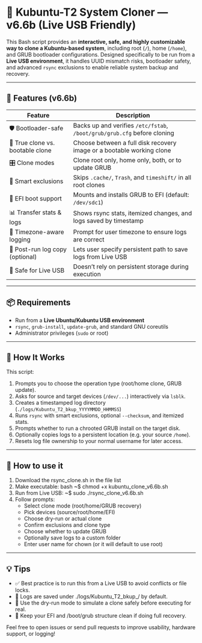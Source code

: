 # 🐧 Kubuntu-T2 System Cloner — v6.6b (Live USB Friendly)

This Bash script provides an **interactive, safe, and highly customizable way to clone a Kubuntu-based system**, including root (`/`), home (`/home`), and GRUB bootloader configurations. Designed specifically to be run from a **Live USB environment**, it handles UUID mismatch risks, bootloader safety, and advanced `rsync` exclusions to enable reliable system backup and recovery.

---

## 🚀 Features (v6.6b)

| Feature                               | Description                                                                 |
|---------------------------------------|-----------------------------------------------------------------------------|
| 🛡️ Bootloader-safe                    | Backs up and verifies `/etc/fstab`, `/boot/grub/grub.cfg` before cloning    |
| 🔁 True clone vs. bootable clone      | Choose between a full disk recovery image or a bootable working clone       |
| 🎛️ Clone modes                        | Clone root only, home only, both, or to update GRUB                       |
| 🚫 Smart exclusions                   | Skips `.cache/`, `Trash`, and `timeshift/` in all root clones               |
| 💾 EFI boot support                   | Mounts and installs GRUB to EFI (default: `/dev/sdc1`)                      |
| 📊 Transfer stats & logs              | Shows rsync stats, itemized changes, and logs saved by timestamp            | 
| 🧭 Timezone-aware logging             | Prompt for user timezone to ensure logs are correct                         |
| 🧰 Post-run log copy (optional)       | Lets user specify persistent path to save logs from Live USB                |
| 🔐 Safe for Live USB                  | Doesn’t rely on persistent storage during execution                         |

---

## 📦 Requirements

- Run from a **Live Ubuntu/Kubuntu USB environment**
- `rsync`, `grub-install`, `update-grub`, and standard GNU coreutils
- Administrator privileges (`sudo` or root)

---

## 🧠 How It Works

This script:
1. Prompts you to choose the operation type (root/home clone, GRUB update).
2. Asks for source and target devices (`/dev/...`) interactively via `lsblk`.
3. Creates a timestamped log directory (`./logs/Kubuntu_T2_bkup_YYYYMMDD_HHMMSS`)
4. Runs `rsync` with smart exclusions, optional `--checksum`, and itemized stats.
5. Prompts whether to run a chrooted GRUB install on the target disk.
6. Optionally copies logs to a persistent location (e.g. your source `/home`).
7. Resets log file ownership to your normal username for later access.

---

## 🔧 How to use it 

1. Download the rsync_clone.sh in the file list
2. Make executable: bash ~$ chmod +x kubuntu_clone_v6.6b.sh
3. Run from Live USB: ~$ sudo ./rsync_clone_v6.6b.sh
4. Follow prompts:
    - Select clone mode (root/home/GRUB recovery)
    - Pick devices (source/root/home/EFI)
    - Choose dry-run or actual clone
    - Confirm exclusions and clone type
    - Choose whether to update GRUB
    - Optionally save logs to a custom folder
    - Enter user name for chown (or it will default to use root)

---

## 💡 Tips

- ✅ Best practice is to run this from a Live USB to avoid conflicts or file locks.
- 📁 Logs are saved under ./logs/Kubuntu_T2_bkup_<timestamp>/ by default.
- 🧪 Use the dry-run mode to simulate a clone safely before executing for real.
- 🧯 Keep your EFI and /boot/grub structure clean if doing full recovery.

Feel free to open issues or send pull requests to improve usability, hardware support, or logging!
